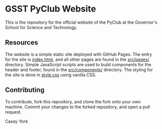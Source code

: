 GSST PyClub Website
===================

This is the repository for the official website of the PyClub at the Governor's
School for Science and Technology.

## Resources

The website is a simple static site deployed with GitHub Pages. The entry for
the site is [index.html](index.html), and all other pages are found in the
[src/pages/](src/pages/) directory. Simple JavaScript scripts are used to build
components for the header and footer, found in the
[src/components/](src/components/) directory. The styling for the site is done
in [style.css](src/style.css) using vanilla CSS.

## Contributing

To contribute, fork this repository, and clone the fork onto your own machine.
Commit your changes to the forked repository, and open a pull request.

Casey York